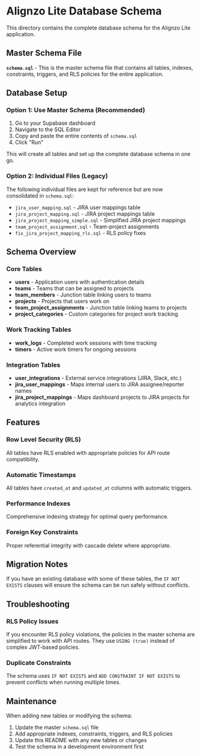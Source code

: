# Alignzo Lite Database Schema

This directory contains the complete database schema for the Alignzo Lite application.

## Master Schema File

**`schema.sql`** - This is the master schema file that contains all tables, indexes, constraints, triggers, and RLS policies for the entire application.

## Database Setup

### Option 1: Use Master Schema (Recommended)
1. Go to your Supabase dashboard
2. Navigate to the SQL Editor
3. Copy and paste the entire contents of `schema.sql`
4. Click "Run"

This will create all tables and set up the complete database schema in one go.

### Option 2: Individual Files (Legacy)
The following individual files are kept for reference but are now consolidated in `schema.sql`:

- `jira_user_mapping.sql` - JIRA user mappings table
- `jira_project_mapping.sql` - JIRA project mappings table  
- `jira_project_mapping_simple.sql` - Simplified JIRA project mappings
- `team_project_assignment.sql` - Team-project assignments
- `fix_jira_project_mapping_rls.sql` - RLS policy fixes

## Schema Overview

### Core Tables
- **users** - Application users with authentication details
- **teams** - Teams that can be assigned to projects
- **team_members** - Junction table linking users to teams
- **projects** - Projects that users work on
- **team_project_assignments** - Junction table linking teams to projects
- **project_categories** - Custom categories for project work tracking

### Work Tracking Tables
- **work_logs** - Completed work sessions with time tracking
- **timers** - Active work timers for ongoing sessions

### Integration Tables
- **user_integrations** - External service integrations (JIRA, Slack, etc.)
- **jira_user_mappings** - Maps internal users to JIRA assignee/reporter names
- **jira_project_mappings** - Maps dashboard projects to JIRA projects for analytics integration

## Features

### Row Level Security (RLS)
All tables have RLS enabled with appropriate policies for API route compatibility.

### Automatic Timestamps
All tables have `created_at` and `updated_at` columns with automatic triggers.

### Performance Indexes
Comprehensive indexing strategy for optimal query performance.

### Foreign Key Constraints
Proper referential integrity with cascade delete where appropriate.

## Migration Notes

If you have an existing database with some of these tables, the `IF NOT EXISTS` clauses will ensure the schema can be run safely without conflicts.

## Troubleshooting

### RLS Policy Issues
If you encounter RLS policy violations, the policies in the master schema are simplified to work with API routes. They use `USING (true)` instead of complex JWT-based policies.

### Duplicate Constraints
The schema uses `IF NOT EXISTS` and `ADD CONSTRAINT IF NOT EXISTS` to prevent conflicts when running multiple times.

## Maintenance

When adding new tables or modifying the schema:
1. Update the master `schema.sql` file
2. Add appropriate indexes, constraints, triggers, and RLS policies
3. Update this README with any new tables or changes
4. Test the schema in a development environment first
